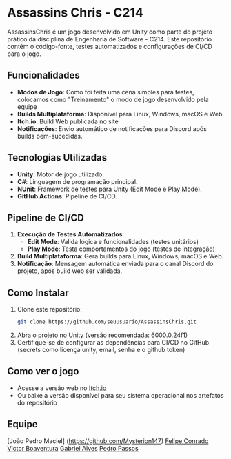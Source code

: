 # Assassins Chris - C214

AssassinsChris é um jogo desenvolvido em Unity como parte do projeto prático da disciplina de Engenharia de Software - C214. Este repositório contém o código-fonte, testes automatizados e configurações de CI/CD para o jogo.

## Funcionalidades
- **Modos de Jogo**: Como foi feita uma cena simples para testes, colocamos como "Treinamento" o modo de jogo desenvolvido pela equipe
- **Builds Multiplataforma**: Disponível para Linux, Windows, macOS e Web.
- **Itch.io**: Build Web publicada no site
- **Notificações**: Envio automático de notificações para Discord após builds bem-sucedidas.

## Tecnologias Utilizadas
- **Unity**: Motor de jogo utilizado.
- **C#**: Linguagem de programação principal.
- **NUnit**: Framework de testes para Unity (Edit Mode e Play Mode).
- **GitHub Actions**: Pipeline de CI/CD.

## Pipeline de CI/CD
1. **Execução de Testes Automatizados**: 
   - **Edit Mode**: Valida lógica e funcionalidades (testes unitários)
   - **Play Mode**: Testa comportamentos do jogo (testes de integração)
2. **Build Multiplataforma**: Gera builds para Linux, Windows, macOS e Web.
3. **Notificação**: Mensagem automática enviada para o canal Discord do projeto, após build web ser validada.

## Como Instalar
1. Clone este repositório:
   ```bash
   git clone https://github.com/seuusuario/AssassinsChris.git
2. Abra o projeto no Unity (versão recomendada: 6000.0.24f1)
3. Certifique-se de configurar as dependências para CI/CD no GitHub (secrets como licença unity, email, senha e o github token)

## Como ver o jogo
- Acesse a versão web no [Itch.io](https://pedropassos87.itch.io/assassinschris)
- Ou baixe a versão disponível para seu sistema operacional nos artefatos do repositório

## Equipe
[João Pedro Maciel] (https://github.com/Mysterion147)
[Felipe Conrado](https://github.com/FConrado)
[Victor Boaventura](https://github.com/bsmvictor)
[Gabriel Alves](https://github.com/gAllves)
[Pedro Passos](https://github.com/PedroPassos87)
